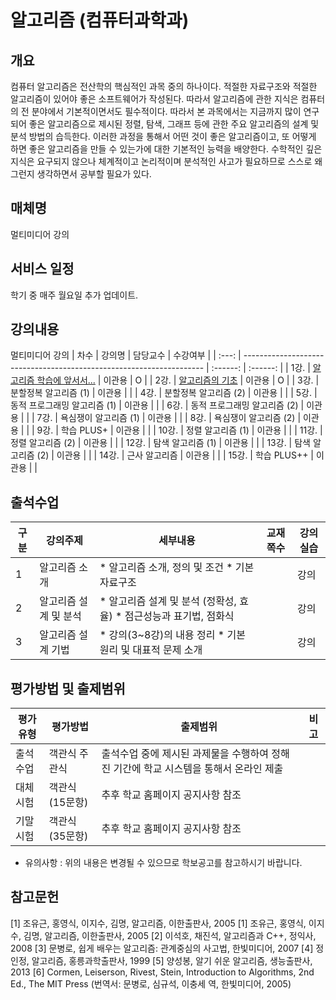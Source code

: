 # 알고리즘 (컴퓨터과학과)

## 개요
 컴퓨터 알고리즘은 전산학의 핵심적인 과목 중의 하나이다. 적절한 자료구조와 적절한 알고리즘이 있어야 좋은 소프트웨어가 작성된다. 따라서 알고리즘에 관한 지식은 컴퓨터의 전 분야에서 기본적이면서도 필수적이다. 따라서 본 과목에서는 지금까지 많이 연구되어 좋은 알고리즘으로 제시된 정렬, 탐색, 그래프 등에 관한 주요 알고리즘의 설계 및 분석 방법의 습득한다. 이러한 과정을 통해서 어떤 것이 좋은 알고리즘이고, 또 어떻게 하면 좋은 알고리즘을 만들 수 있는가에 대한 기본적인 능력을 배양한다. 수학적인 깊은 지식은 요구되지 않으나 체계적이고 논리적이며 분석적인 사고가 필요하므로 스스로 왜 그런지 생각하면서 공부할 필요가 있다.

## 매체명
멀티미디어 강의

## 서비스 일정
학기 중 매주 월요일 추가 업데이트.

## 강의내용
멀티미디어 강의
| 차수  | 강의명                                                               | 담당교수 | 수강여부 |
| :---: | -------------------------------------------------------------------- | :------: | :------: |
| 1강.  | [알고리즘 학습에 앞서서...](./contents/01_알고리즘_학습에_앞서서.md) |  이관용  |    O     |
| 2강.  | [알고리즘의 기초](./contents/02_알고리즘의_기초.md)                  |  이관용  |    O     |
| 3강.  | 분할정복 알고리즘 (1)                                                |  이관용  |          |
| 4강.  | 분할정복 알고리즘 (2)                                                |  이관용  |          |
| 5강.  | 동적 프로그래밍 알고리즘 (1)                                         |  이관용  |          |
| 6강.  | 동적 프로그래밍 알고리즘 (2)                                         |  이관용  |          |
| 7강.  | 욕심쟁이 알고리즘 (1)                                                |  이관용  |          |
| 8강.  | 욕심쟁이 알고리즘 (2)                                                |  이관용  |          |
| 9강.  | 학습 PLUS+                                                           |  이관용  |          |
| 10강. | 정렬 알고리즘 (1)                                                    |  이관용  |          |
| 11강. | 정렬 알고리즘 (2)                                                    |  이관용  |          |
| 12강. | 탐색 알고리즘 (1)                                                    |  이관용  |          |
| 13강. | 탐색 알고리즘 (2)                                                    |  이관용  |          |
| 14강. | 근사 알고리즘                                                        |  이관용  |          |
| 15강. | 학습 PLUS++                                                          |  이관용  |          |

## 출석수업
| 구분 | 강의주제              | 세부내용                                                           | 교재쪽수 | 강의실습 |
| ---- | --------------------- | ------------------------------------------------------------------ | -------- | -------- |
| 1    | 알고리즘 소개         | * 알고리즘 소개, 정의 및 조건 * 기본 자료구조                      |          | 강의     |
| 2    | 알고리즘 설계 및 분석 | * 알고리즘 설계 및 분석 (정확성, 효율) * 점근성능과 표기법, 점화식 |          | 강의     |
| 3    | 알고리즘 설계 기법    | * 강의(3~8강)의 내용 정리 * 기본 원리 및 대표적 문제 소개          |          | 강의     |

## 평가방법 및 출제범위

| 평가유형 | 평가방법       | 출제범위                                                                              | 비고 |
| -------- | -------------- | ------------------------------------------------------------------------------------- | ---- |
| 출석수업 | 객관식 주관식  | 출석수업 중에 제시된 과제물을 수행하여 정해진 기간에 학교 시스템을 통해서 온라인 제출 |
| 대체시험 | 객관식(15문항) | 추후 학교 홈페이지 공지사항 참조                                                      |
| 기말시험 | 객관식(35문항) | 추후 학교 홈페이지 공지사항 참조                                                      |
- 유의사항 : 위의 내용은 변경될 수 있으므로 학보공고를 참고하시기 바랍니다.


## 참고문헌
[1] 조유근, 홍영식, 이지수, 김명, 알고리즘, 이한출판사, 2005
[1] 조유근, 홍영식, 이지수, 김명, 알고리즘, 이한출판사, 2005
[2] 이석호, 채진석, 알고리즘과 C++, 정익사, 2008
[3] 문병로, 쉽게 배우는 알고리즘: 관계중심의 사고법, 한빛미디어, 2007
[4] 정인정, 알고리즘, 홍릉과학출판사, 1999
[5] 양성봉, 알기 쉬운 알고리즘, 생능출판사, 2013
[6] Cormen, Leiserson, Rivest, Stein, Introduction to Algorithms, 2nd Ed., The MIT Press (번역서: 문병로, 심규석, 이충세 역, 한빛미디어, 2005)